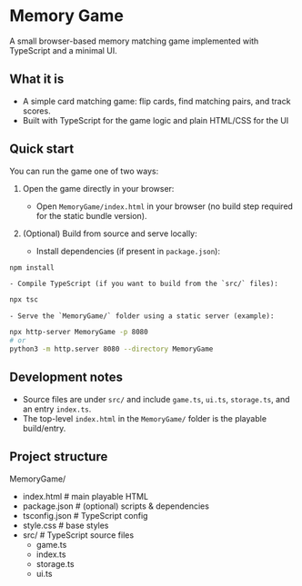 # Memory Game

A small browser-based memory matching game implemented with TypeScript and a minimal UI. 

## What it is

- A simple card matching game: flip cards, find matching pairs, and track scores.
- Built with TypeScript for the game logic and plain HTML/CSS for the UI

## Quick start

You can run the game one of two ways:

1. Open the game directly in your browser:

	- Open `MemoryGame/index.html` in your browser (no build step required for the static bundle version).

2. (Optional) Build from source and serve locally:

	- Install dependencies (if present in `package.json`):

```bash
npm install
```

	- Compile TypeScript (if you want to build from the `src/` files):

```bash
npx tsc
```

	- Serve the `MemoryGame/` folder using a static server (example):

```bash
npx http-server MemoryGame -p 8080
# or
python3 -m http.server 8080 --directory MemoryGame
```

## Development notes

- Source files are under `src/` and include `game.ts`, `ui.ts`, `storage.ts`, and an entry `index.ts`.
- The top-level `index.html` in the `MemoryGame/` folder is the playable build/entry.


## Project structure

MemoryGame/
- index.html        # main playable HTML
- package.json      # (optional) scripts & dependencies
- tsconfig.json     # TypeScript config
- style.css         # base styles
- src/              # TypeScript source files
  - game.ts
  - index.ts
  - storage.ts
  - ui.ts



